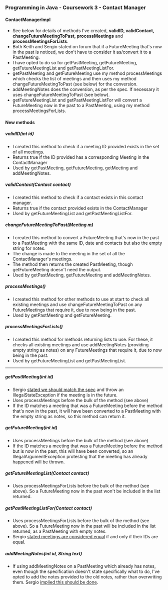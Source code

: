### Programming in Java - Coursework 3 - Contact Manager
#### ContactManagerImpl
* See below for details of methods I've created, **validID, validContact, changeFutureMeetingToPast, processMeetings** and **processMeetingsForLists**.
* Both Keith and Sergio stated on forum that if a FutureMeeting that's now in the past is noticed, we don't have to consider it as/convert it to a PastMeeting.
* I have opted to do so for getPastMeeting, getFutureMeeting, getFutureMeetingList and getPastMeetingListFor.
* getPastMeeting and getFutureMeeting use my method processMeetings which checks the list of meetings and then uses my method changeFutureMeetingToPast (see below) for the conversion.
* addMeetingNotes does the conversion, as per the spec. If necessary it uses changeFutureMeetingToPast (see below).
* getFutureMeetingList and getPastMeetingListFor will convert a FutureMeeting now in the past to a PastMeeting, using my method processMeetingsForLists.

#### New methods
##### validID(int id)
* I created this method to check if a meeting ID provided exists in the set of all meetings.
* Returns true if the ID provided has a corresponding Meeting in the ContactManager
* Used by getPastMeeting, getFutureMeeting, getMeeting and addMeetingNotes.

##### validContact(Contact contact)
* I created this method to check if a contact exists in this contact manager.
* Returns true if the contact provided exists in the ContactManager
* Used by getFutureMeetingList and getPastMeetingListFor.

##### changeFutureMeetingToPast(Meeting m)
* I created this method to convert a FutureMeeting that's now in the past to a PastMeeting with the same ID, date and contacts but also the empty string for notes.
* The change is made to the meeting in the set of all the ContactManager's meetings.
* The method then returns the created PastMeeting, though getFutureMeeting doesn't need the output.
* Used by getPastMeeting, getFutureMeeting and addMeetingNotes.

##### processMeetings()
* I created this method for other methods to use at start to check all existing meetings and use changeFutureMeetingToPast on any FutureMeetings that require it, due to now being in the past.
* Used by getPastMeeting and getFutureMeeting.

##### processMeetingsForLists()
* I created this method for methods returning lists to use. For these, it checks all existing meetings and use addMeetingNotes (providing empty string as notes) on any FutureMeetings that require it, due to now being in the past.
* Used by getFutureMeetingList and getPastMeetingList.

--------------

##### getPastMeeting(int id)
* Sergio [stated we should match the spec](https://moodle.bbk.ac.uk/mod/forum/discuss.php?d=47881) and throw an IllegalStateException if the meeting is in the future.
* Uses processMeetings before the bulk of the method (see above)
* If the ID matches a meeting that was a FutureMeeting before the method that's now in the past, it will have been converted to a PastMeeting with the empty string as notes, so this method can return it.

##### getFutureMeeting(int id)
* Uses processMeetings before the bulk of the method (see above)
* If the ID matches a meeting that was a FutureMeeting before the method but is now in the past, this will have been converted, so an IllegalArgumentException protesting that the meeting has already happened will be thrown.

##### getFutureMeetingList(Contact contact)
* Uses processMeetingsForLists before the bulk of the method (see above). So a FutureMeeting now in the past won't be included in the list returned.

##### getPastMeetingListFor(Contact contact)
* Uses processMeetingsForLists before the bulk of the method (see above). So a FutureMeeting now in the past will be included in the list returned, as a PastMeeting with empty notes.
* Sergio [stated meetings are considered equal](https://moodle.bbk.ac.uk/mod/forum/discuss.php?d=53251) if and only if their IDs are equal.

##### addMeetingNotes(int id, String text)
* If using addMeetingNotes on a PastMeeting which already has notes, even though the specification doesn't state specifically what to do, I've opted to add the notes provided to the old notes, rather than overwriting them. Sergio [implied this should be done](https://moodle.bbk.ac.uk/mod/forum/discuss.php?d=47554).